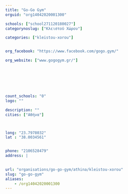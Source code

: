 ```yaml
---
title: "Go-Go Gym"
orguid: "org14042020001300"

schools: ["school271120180027"]
categorynoslug: ["Κλειστού Χώρου"]

categories: ["kleistou-xorou"]


org_facebook: "https://www.facebook.com/gogo.gym/"

org_website: ["www.gogogym.gr/"]







count_schools: "0"
logo: ""

description: ""
cities: ["Αθήνα"]



long: "23.7978032"
lat : "38.0034561"


phone: "2106528479"
address: |
    

url: "organisations/go-go-gym/athina/kleistou-xorou"
slug: "go-go-gym"
aliases:
    - /org14042020001300
---
```



